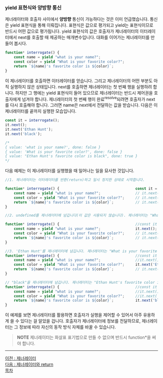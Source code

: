 ### yield 표현식와 양방향 통신
제너레이터와 호출자 사이에서 <b>양방향</b> 통신이 가능하다는 것은 이미 언급했습니다. 통신은 yield 표현식을 통해 이뤄집니다. 표현식은 값으로 평가되고 yield는 표현식이므로 반드시 어떤 값으로 평가됩니다. yield 표현식의 값은 호출자가 제너레이터의 이터레이터에서 next를 호출할 때 제공하는 매개변수입니다. 대화를 이어가는 제너레이터를 만들어 봅시다.

~~~javascript
function* interrogate() {
    const name = yield "what is your name?";
    const color = yield "What is your favorite color?";
    return `${name}'s favorite color is ${color}`;
}
~~~

이 제너레이터를 호출하면 이터레이터를 얻습니다. 그리고 제너레이터의 어떤 부분도 아직 실행하지 않은 상태입니다. next를 호출하면 제너레이터는 첫 번째 행을 실행하려 합니다. 하지만 그 행에는 yield 표현식이 들어 있으므로 제너레이터는 반드시 제어권을 호출자에게 넘겨야 합니다. 제너레이터의 첫 번째 행이 완료<sup>resolve</sup>되려면 호출자가 next를 다시 호출해야 합니다. 그러면 name은 next에서 전달하는 값을 받습니다. 다음은 이 제너레이터를 끝까지 실행한 모습입니다.

~~~javascript
const it = interrogate();
it.next();
it.next('Ethan Hunt');
it.next('black');

/*
{ value: 'what is your name?', done: false }
{ value: 'What is your favorite color?', done: false }
{ value: "Ethan Hunt's favorite color is black", done: true }
*/
~~~

다음 예제는 이 제너레이터를 실행했을 때 일어나는 일을 묘사한 것입니다.

~~~javascript
//1. 제너레이터는 이터레이터를 반환(return)하고 일시 정지한 상태로 시작합니다.

function* interrogate() {                                   const it = interrogate();
    const name = yield "what is your name?";                // it.next();
    const color = yield "What is your favorite color?";     // it.next('Ethan Hunt');
    return `${name}'s favorite color is ${color}`;          // it.next('black');
}

//2. undefined를 제너레이터에 넘깁니다(이 값은 사용되지 않습니다). 제너레이터는 "What is your name?"을 넘기고(yield) 일시 정지합니다.

function* interrogate() {                                   //const it = interrogate();
    const name = yield "what is your name?";                it.next();
    const color = yield "What is your favorite color?";     // it.next('Ethan Hunt');
    return `${name}'s favorite color is ${color}`;          // it.next('black');
}

//3. 'Ethan Hunt'를 제너레이터에 넘깁니다. 제너레이터는 "What is your favorite color?"를 넘기고 일시 정지합니다.
function* interrogate() {                                   //const it = interrogate();
    const name = yield "what is your name?";                //it.next();
    const color = yield "What is your favorite color?";     it.next('Ethan Hunt');
    return `${name}'s favorite color is ${color}`;          // it.next('black');
}

// "black"을 제너레이터에 넘깁니다. 제너레이터는 "Ethan Hunt's favorite color is black"을 반환하고 멈춥니다.
function* interrogate() {                                   //const it = interrogate();
    const name = yield "what is your name?";                //it.next();
    const color = yield "What is your favorite color?";     //it.next('Ethan Hunt');
    return `${name}'s favorite color is ${color}`;          it.next('black');
}
~~~

이 예제를 보면 제너레이터를 활용하면 호출자가 실행을 제어할 수 있어서 아주 유용하게 쓸 수 있다는 걸 알았을 겁니다. 호출자가 제너레이터에 정보를 전달하므로, 제너레이터는 그 정보에 따라 자신의 동작 방식 자체를 바꿀 수 있습니다.

> <b>NOTE</b> 제너레이터는 화살표 표기법으로 만들 수 없으며 반드시 function*을 써야 합니다.

***
[이전 : 제너레이터](../CHAPTER_12/12.2.md) <br/>
[다음 : 제너레이터와 return](12.2.2.md) <br/>
[목차](../progressCheck.md)